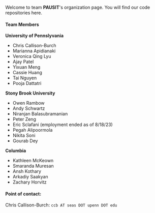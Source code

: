 Welcome to team **PAUSIT**'s organization page. You will find our code repositories here.

#### Team Members

**University of Pennslyvania**
  - Chris Callison-Burch 
  - Marianna Apidianaki
  - Veronica Qing Lyu 
  - Ajay Patel
  - Yixuan Meng
  - Cassie Huang
  - Tai Nguyen
  - Pooja Dattatri
  
**Stony Brook University**
  - Owen Rambow 
  - Andy Schwartz
  - Niranjan Balasubramanian
  - Peter Zeng
  - Eric Sclafani (employment ended as of 8/18/23)
  - Pegah Alipoormola
  - Nikita Soni
  - Gourab Dey
  
  
**Columbia**
 - Kathleen McKeown 
 - Smaranda Muresan
 - Ansh Kothary
 - Arkadiy Saakyan
 - Zachary Horvitz

#### Point of contact:
Chris Callison-Burch: `ccb AT seas DOT upenn DOT edu`
